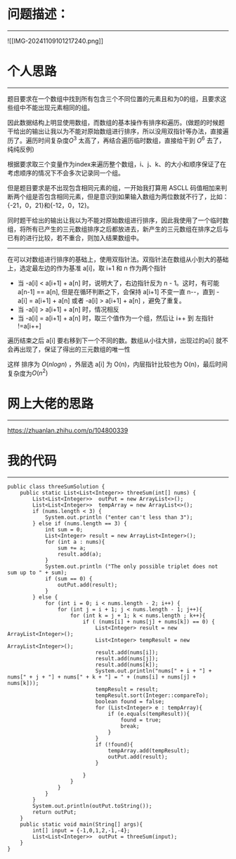 # 问题描述：
***
![[IMG-20241109101217240.png]]

# 个人思路
***
题目要求在一个数组中找到所有包含三个不同位置的元素且和为0的组，且要求这些组中不能出现元素相同的组。

因此数据结构上明显使用数组，而数组的基本操作有排序和遍历。(做题的时候题干给出的输出让我以为不能对原始数组进行排序，所以没用双指针等办法，直接遍历了。遍历时间复杂度$O^3$ 太高了，再结合遍历临时数组，直接给干到 $O^6$ 去了，纯纯反例)

根据要求取三个变量作为index来遍历整个数组，i、j、k、的大小和顺序保证了在考虑顺序的情况下不会多次记录同一个组。

但是题目要求是不出现包含相同元素的组，一开始我打算用 ASCLL 码值相加来判断两个组是否包含相同元素，但是意识到如果输入数组为两位数就不行了，比如：{-21，0，21}和{-12，0，12}。

同时题干给出的输出让我以为不能对原始数组进行排序，因此我使用了一个临时数组，将所有已产生的三元数组排序之后都放进去，新产生的三元数组在排序之后与已有的进行比较，若不重合，则加入结果数组中。

***
在可以对数组进行排序的基础上，使用双指针法。双指针法在数组从小到大的基础上，选定最左边的作为基准 a[i]，取 i+1 和 n 作为两个指针
- 当 -a[i] < a[i+1] + a[n] 时，说明大了，右边指针反为 n - 1。这时，有可能 a[n-1] == a[n], 但是在循环判断之下，会保持 a[i+1] 不变一直 n--，直到  -a[i] = a[i+1] + a[n] 或者 -a[i] > a[i+1] + a[n] ，避免了重复。
- 当 -a[i] > a[i+1] + a[n] 时，情况相反
- 当 -a[i] = a[i+1] + a[n] 时，取三个值作为一个组，然后让 i++ 到 左指针 !=a[i++]

遍历结束之后 a[i] 要右移到下一个不同的数。数组从小往大排，出现过的a[i] 就不会再出现了，保证了得出的三元数组的唯一性

这样 排序为 $O(nlog n)$ ，外层选 a[i] 为 O(n)，内层指针比较也为 O(n)，最后时间复杂度为$O(n^2)$ 
# 网上大佬的思路
***
https://zhuanlan.zhihu.com/p/104800339

# 我的代码
***
```
public class threeSumSolution {  
    public static List<List<Integer>> threeSum(int[] nums) {  
        List<List<Integer>>  outPut = new ArrayList<>();  
        List<List<Integer>>  tempArray = new ArrayList<>();  
        if (nums.length < 3) {  
            System.out.println ("enter can't less than 3");  
        } else if (nums.length == 3) {  
            int sum = 0;  
            List<Integer> result = new ArrayList<Integer>();  
            for (int a : nums){  
                sum += a;  
                result.add(a);  
            }  
            System.out.println ("The only possible triplet does not sum up to " + sum);  
            if (sum == 0) {  
                outPut.add(result);  
            }  
        } else {  
            for (int i = 0; i < nums.length - 2; i++) {  
                for (int j = i + 1; j < nums.length - 1; j++){  
                    for (int k = j + 1; k < nums.length ; k++){  
                        if ( (nums[i] + nums[j] + nums[k]) == 0) {  
                            List<Integer> result = new ArrayList<Integer>();  
                            List<Integer> tempResult = new ArrayList<Integer>();  
                            result.add(nums[i]);  
                            result.add(nums[j]);  
                            result.add(nums[k]);  
                            System.out.println("nums[" + i + "] + nums[" + j + "] + nums[" + k + "] = " + (nums[i] + nums[j] + nums[k]));  
                            tempResult = result;  
                            tempResult.sort(Integer::compareTo);  
                            boolean found = false;  
                            for (List<Integer> e : tempArray){  
                                if (e.equals(tempResult)){  
                                    found = true;  
                                    break;  
                                }  
                            }  
                            if (!found){  
                                tempArray.add(tempResult);  
                                outPut.add(result);  
                            }  
  
                        }  
                    }  
                }  
            }  
        }  
        System.out.println(outPut.toString());  
        return outPut;  
    }  
    public static void main(String[] args){  
        int[] input = {-1,0,1,2,-1,-4};  
        List<List<Integer>>  outPut = threeSum(input);  
    }  
}
```

